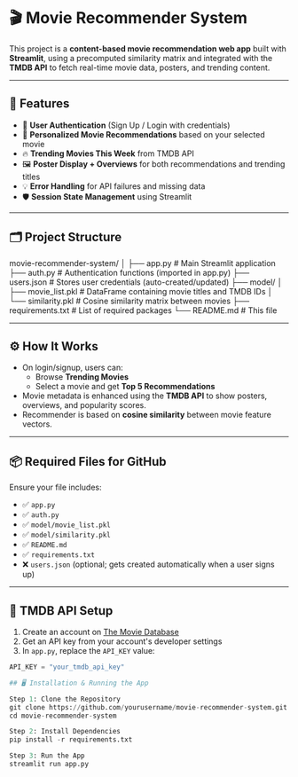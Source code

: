 # 🎬 Movie Recommender System

This project is a **content-based movie recommendation web app** built with **Streamlit**, using a precomputed similarity matrix and integrated with the **TMDB API** to fetch real-time movie data, posters, and trending content.

---

## 🚀 Features

- 🔐 **User Authentication** (Sign Up / Login with credentials)
- 🎯 **Personalized Movie Recommendations** based on your selected movie
- 🔥 **Trending Movies This Week** from TMDB API
- 🖼️ **Poster Display + Overviews** for both recommendations and trending titles
- 💡 **Error Handling** for API failures and missing data
- 🛡️ **Session State Management** using Streamlit

---

## 🗂️ Project Structure

movie-recommender-system/
│
├── app.py # Main Streamlit application
├── auth.py # Authentication functions (imported in app.py)
├── users.json # Stores user credentials (auto-created/updated)
├── model/
│ ├── movie_list.pkl # DataFrame containing movie titles and TMDB IDs
│ └── similarity.pkl # Cosine similarity matrix between movies
├── requirements.txt # List of required packages
└── README.md # This file


---

## ⚙️ How It Works

- On login/signup, users can:
  - Browse **Trending Movies**
  - Select a movie and get **Top 5 Recommendations**
- Movie metadata is enhanced using the **TMDB API** to show posters, overviews, and popularity scores.
- Recommender is based on **cosine similarity** between movie feature vectors.

---

## 📦 Required Files for GitHub

Ensure your file includes:

- ✅ `app.py`
- ✅ `auth.py`
- ✅ `model/movie_list.pkl`
- ✅ `model/similarity.pkl`
- ✅ `README.md`
- ✅ `requirements.txt`
- ❌ `users.json` (optional; gets created automatically when a user signs up)

---

## 🔑 TMDB API Setup

1. Create an account on [The Movie Database](https://www.themoviedb.org/)
2. Get an API key from your account's developer settings
3. In `app.py`, replace the `API_KEY` value:

```python
API_KEY = "your_tmdb_api_key"

## 🖥️ Installation & Running the App

Step 1: Clone the Repository
git clone https://github.com/yourusername/movie-recommender-system.git
cd movie-recommender-system

Step 2: Install Dependencies
pip install -r requirements.txt

Step 3: Run the App
streamlit run app.py




